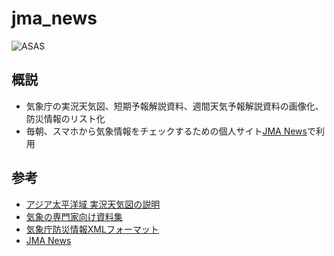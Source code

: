 # jma_news

![ASAS](http://52.193.72.209/jma/latest/ASAS.png?latest)


## 概説
- 気象庁の実況天気図、短期予報解説資料、週間天気予報解説資料の画像化、防災情報のリスト化
- 毎朝、スマホから気象情報をチェックするための個人サイト[JMA News](https://tenki.cf/jma/)で利用


## 参考
- [アジア太平洋域 実況天気図の説明](https://www.jma.go.jp/jma/kishou/know/kurashi/ASAS_kaisetu.html)
- [気象の専門家向け資料集](https://www.jma.go.jp/jma/kishou/know/expert/index.html)
- [気象庁防災情報XMLフォーマット](https://xml.kishou.go.jp/)
- [JMA News](http://52.193.72.209/jma/)
